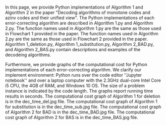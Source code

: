 In this page, we provide Python implementations of Algorithm 1 and Algorithm 2 
in the paper "Decoding algorithms of monotone codes and azinv codes and their unified view". 
The Python implementations of each error-correcting algorithm are described in Algorithm 1.py and Algorithm 2.py.
The function names used in Algorithm 1.py are the same as those used in Flowchart 1 provided in the paper. 
The function names used in Algorithm 2.py are the same as those used in Flowchart 2 provided in the paper.
Algorithm 1_deletion.py, Algorithm 1_substitution.py, Algorithm 2_BAD.py, and Algorithm 2_BAS.py contain descriptions and examples of the decodeing algorithms.

Furthermore, we provide graphs of the computational cost for Python implementations of each error-correcting algorithm. 
We clarify our implement environment: Python runs over the code editor ''Jupyter notebook'' 
and over a laptop computer with the 2.3GHz dual-core Intel Core i5 CPU, the 4GB of  RAM, and Windows 10 OS.
The size of a problem instance is indicated by the code length.
The graphs report running time results in seconds.
The computational cost graph of Algorithm 1 for deletion is in the dec_time_del.jpg file. 
The computational cost graph of Algorithm 1 for substitution is in the dec_time_sub.jpg file. 
The computational cost graph of Algorithm 2 for BAD is in the dec_time_BAD.jpg file. 
The computational cost graph of Algorithm 2 for BAS is in the dec_time_BAS.jpg file.



